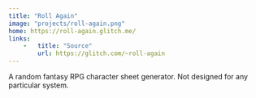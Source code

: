 ```yaml
---
title: "Roll Again"
image: "projects/roll-again.png"
home: https://roll-again.glitch.me/
links: 
    -   title: "Source"
        url: https://glitch.com/~roll-again
---
```


A random fantasy RPG character sheet generator. Not designed for any particular system.
